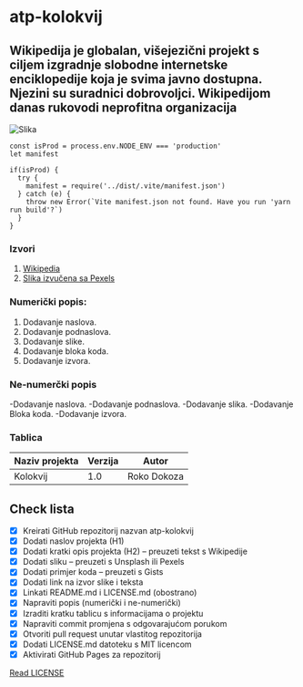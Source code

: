 # atp-kolokvij

## Wikipedija je globalan, višejezični projekt s ciljem izgradnje slobodne internetske enciklopedije koja je svima javno dostupna. Njezini su suradnici dobrovoljci. Wikipedijom danas rukovodi neprofitna organizacija

![Slika](https://images.pexels.com/photos/965879/pexels-photo-965879.jpeg?auto=compress&cs=tinysrgb&w=1260&h=750&dpr=1)

```
const isProd = process.env.NODE_ENV === 'production'
let manifest

if(isProd) {
  try {
    manifest = require('../dist/.vite/manifest.json')
  } catch (e) {
    throw new Error(`Vite manifest.json not found. Have you run 'yarn run build'?`)
  }
}
```

### Izvori

1. [Wikipedia](https://hr.wikipedia.org/wiki/Glavna_stranica)
2. [Slika izvučena sa Pexels](https://images.pexels.com/photos/965879/pexels-photo-965879.jpeg?auto=compress&cs=tinysrgb&w=1260&h=750&dpr=1)



### Numerički popis:
1. Dodavanje naslova.
2. Dodavanje podnaslova.
3. Dodavanje slike.
4. Dodavanje bloka koda.
5. Dodavanje izvora.

### Ne-numerčki popis
-Dodavanje naslova.
-Dodavanje podnaslova.
-Dodavanje slika.
-Dodavanje Bloka koda.
-Dodavanje izvora.


### Tablica
|**Naziv projekta**|**Verzija**|**Autor**|
|--------------------|-------------|---------------|
| Kolokvij| 1.0 | Roko Dokoza|

## Check lista

- [x] Kreirati GitHub repozitorij nazvan atp-kolokvij
- [x] Dodati naslov projekta (H1)
- [x] Dodati kratki opis projekta (H2) – preuzeti tekst s Wikipedije
- [x] Dodati sliku – preuzeti s Unsplash ili Pexels
- [x] Dodati primjer koda – preuzeti s Gists
- [x] Dodati link na izvor slike i teksta
- [x] Linkati README.md i LICENSE.md (obostrano)
- [x] Napraviti popis (numerički i ne-numerički)
- [x] Izraditi kratku tablicu s informacijama o projektu
- [x] Napraviti commit promjena s odgovarajućom porukom
- [x] Otvoriti pull request unutar vlastitog repozitorija
- [x] Dodati LICENSE.md datoteku s MIT licencom
- [x] Aktivirati GitHub Pages za repozitorij

[Read LICENSE](LICENSE.md)
